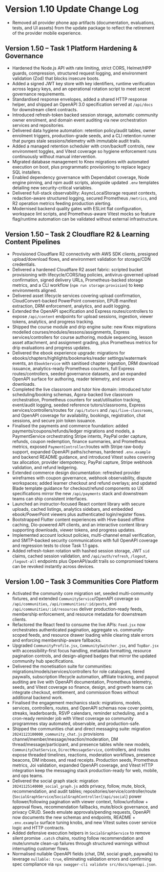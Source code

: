 # Version 1.10 Update Change Log

- Removed all provider phone app artifacts (documentation, evaluations, tests, and UI assets) from the update package to reflect the retirement of the provider mobile experience.

## Version 1.50 – Task 1 Platform Hardening & Governance

- Hardened the Node.js API with rate limiting, strict CORS, Helmet/HPP guards, compression, structured request logging, and environment validation (Zod) that blocks insecure boots.
- Added a signed JWT key store with key identifiers, runtime verification across legacy keys, and an operational rotation script to meet secret governance requirements.
- Standardised response envelopes, added a shared HTTP response helper, and shipped an OpenAPI 3.0 specification served at `/api/docs` for downstream client contracts.
- Introduced refresh-token backed session storage, automatic community owner enrolment, and domain event auditing via new orchestration services and repositories.
- Delivered data hygiene automation: retention policy/audit tables, owner enrolment triggers, production-grade seeds, and a CLI retention runner that purges stale sessions/telemetry with immutable audit trails.
- Added a managed retention scheduler with cron/backoff controls, new environment toggles, and Vitest coverage so hygiene enforcement runs continuously without manual intervention.
- Migrated database management to Knex migrations with automated execution on boot, plus programmatic provisioning to replace legacy SQL installers.
- Enabled dependency governance with Dependabot coverage, Node engine pinning, and npm audit scripts, alongside updated `.env` templates detailing new security-critical variables.
- Delivered full-stack observability: AsyncLocalStorage request contexts, redaction-aware structured logging, secured Prometheus `/metrics`, and R2 operation metrics feeding production alerting.
- Modernised backend quality gates with ESLint flat configuration, workspace lint scripts, and Prometheus-aware Vitest mocks so feature flag/runtime automation can be validated without external infrastructure.

## Version 1.50 – Task 2 Cloudflare R2 & Learning Content Pipelines

- Provisioned Cloudflare R2 connectivity with AWS SDK clients, presigned upload/download flows, and environment validation for storage/CDN credentials.
- Delivered a hardened Cloudflare R2 asset fabric: scripted bucket provisioning with lifecycle/CORS/tag policies, antivirus-governed upload confirmation, signed delivery URLs, Prometheus-backed storage metrics, and a CLI workflow (`npm run storage:provision`) to keep environments aligned.
- Delivered asset lifecycle services covering upload confirmation, CloudConvert-backed PowerPoint conversion, EPUB manifest extraction, DRM enforcement, analytics, and audit logging.
- Extended the OpenAPI specification and Express routes/controllers to expose `/api/content` endpoints for upload sessions, ingestion, viewer tokens, analytics, and progress tracking.
- Shipped the course module and drip engine suite: new Knex migrations modelled courses/modules/lessons/assignments, Express services/controllers for course authoring, module sequencing, lesson asset attachment, and assignment grading, plus Prometheus metrics for drip evaluations and progress updates.
- Delivered the ebook experience upgrade: migrations for ebooks/chapters/highlights/bookmarks/reader settings/watermark events, an `EbookService` with sanitised chapter ingestion, DRM download issuance, analytics-ready Prometheus counters, full Express routes/controllers, seeded governance datasets, and an expanded OpenAPI surface for authoring, reader telemetry, and secure downloads.
- Completed the live classroom and tutor hire domain: introduced tutor scheduling/booking schemas, Agora-backed live classroom orchestration, Prometheus counters for seat/utilisation tracking, event/audit logging, seeded reference tutors/classrooms, Express services/controllers/routes for `/api/tutors` and `/api/live-classrooms`, and OpenAPI coverage for availability, bookings, registration, chat sessions, and secure join token issuance.
- Finalised the payments and commerce foundation: added payments/coupons/refunds/ledger migrations and models, a PaymentService orchestrating Stripe intents, PayPal order capture, refunds, coupon redemption, finance summaries, and Prometheus metrics, exposed `PaymentController`/routes with Stripe raw-body support, expanded OpenAPI paths/schemas, hardened `.env.example` and backend README guidance, and introduced Vitest suites covering tax allocation, provider idempotency, PayPal capture, Stripe webhook validation, and refund ledgering.
- Extended commerce design documentation: refreshed provider wireframes with coupon governance, webhook observability, dispute workspaces; added learner checkout and refund overlays; and updated Blade template guidance for checkout/refund components so UX specifications mirror the new `/api/payments` stack and downstream teams can ship consistent interfaces.
- Launched an instructor-focused React content library with secure uploads, cached listings, analytics sidebars, and embedded ebook/PowerPoint viewers plus authenticated login/register flows.
- Bootstrapped Flutter content experiences with Hive-based offline caching, Dio-powered API clients, and an interactive content library supporting downloads, viewer tokens, and progress updates.
- Implemented account lockout policies, multi-channel email verification, and SMTP-backed security communications with full OpenAPI coverage and regression tests to close Task 1.1 gaps.
- Added refresh-token rotation with hashed session storage, JWT `sid` claims, cached session validation, and `/api/auth/refresh`, `/logout`, `/logout-all` endpoints plus OpenAPI/audit trails so compromised tokens can be revoked instantly across devices.

## Version 1.00 – Task 3 Communities Core Platform

- Activated the community core migration set, seeded multi-community fixtures, and extended `CommunityService`/OpenAPI coverage so `/api/communities`, `/api/communities/:id/posts`, and `/api/communities/:id/resources` deliver production-ready feeds, membership enforcement, and resource metadata for downstream clients.
- Refactored the React feed to consume the live APIs: `Feed.jsx` now orchestrates authenticated pagination, aggregate vs. community-scoped feeds, and resource drawer loading while clearing stale errors and enforcing membership-aware fallbacks.
- Upgraded `CommunityProfile.jsx`, `CommunitySwitcher.jsx`, and `TopBar.jsx` with accessibility-first focus handling, metadata formatting, resource pagination controls, and design-aligned badges that mirror the updated community hub specifications.
- Delivered the monetisation suite for communities: migrations/models/services/controllers for role catalogues, tiered paywalls, subscription lifecycle automation, affiliate tracking, and payout auditing are live with OpenAPI documentation, Prometheus telemetry, seeds, and Vitest coverage so finance, design, and growth teams can integrate checkout, entitlement, and commission flows without additional backend work.
- Finalised the engagement mechanics stack: migrations, models, services, controllers, routes, and OpenAPI schemas now cover points, streaks, leaderboards, RSVP calendars, reminder scheduling, and a cron-ready reminder job with Vitest coverage so community programmes stay automated, observable, and production-safe.
- Shipped the communities chat and direct messaging suite: migration `20241123100000_community_chat.js` provisions channel/member/message/reaction/moderation, DM thread/message/participant, and presence tables while new models, `CommunityChatService`, `DirectMessageService`, controllers, and routes expose threaded timelines, reactions, moderation workflows, presence beacons, DM inboxes, and read receipts. Production seeds, Prometheus metrics, Joi validation, expanded OpenAPI coverage, and Vitest HTTP integration keep the messaging stack production-ready for web, mobile, and ops teams.
- Delivered the social graph stack: migration `20241125140000_social_graph.js` adds privacy, follow, mute, block, recommendation, and audit tables; repositories/service/controller/route (`SocialGraphService`/`SocialGraphController`/`/api/social`) power follower/following pagination with viewer context, follow/unfollow + approval flows, recommendation fallbacks, mute/block governance, and privacy CRUD. Seeds emulate approvals/pending requests, OpenAPI now documents the new schemas and endpoints, README + `.env.example` surface tuning knobs, and new Vitest suites cover service logic and HTTP contracts.
- Added defensive execution helpers in `SocialGraphService` to remove silent promise `.catch` chains, routing follow recommendation and mute/unmute clean-up failures through structured warnings without interrupting customer flows.
- Normalised nullable OpenAPI fields (chat, DM, social graph, paywalls) to leverage `nullable: true`, eliminating validation errors and confirming spec compliance via `npx swagger-cli validate src/docs/openapi.json`.
